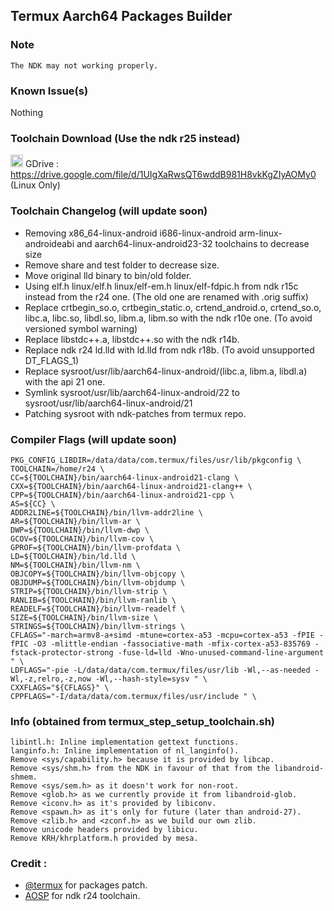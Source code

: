 ## Termux Aarch64 Packages Builder

### Note
```The NDK may not working properly.```

### Known Issue(s)
Nothing

### Toolchain Download (Use the ndk r25 instead)
<img src="https://upload.wikimedia.org/wikipedia/commons/thumb/d/da/Google_Drive_logo.png/669px-Google_Drive_logo.png" style="width: 20px;heigth: 20px;"> GDrive : https://drive.google.com/file/d/1UIgXaRwsQT6wddB981H8vkKgZIyAOMy0 (Linux Only)

### Toolchain Changelog (will update soon)
- Removing x86_64-linux-android i686-linux-android arm-linux-androideabi and aarch64-linux-android23-32 toolchains to decrease size
- Remove share and test folder to decrease size.
- Move original lld binary to bin/old folder.
- Using elf.h linux/elf.h linux/elf-em.h linux/elf-fdpic.h from ndk r15c instead from the r24 one. (The old one are renamed with .orig suffix)
- Replace crtbegin_so.o, crtbegin_static.o, crtend_android.o, crtend_so.o, libc.a, libc.so, libdl.so, libm.a, libm.so with the ndk r10e one. (To avoid versioned symbol warning)
- Replace libstdc++.a, libstdc++.so with the ndk r14b.
- Replace ndk r24 ld.lld with ld.lld from ndk r18b. (To avoid unsupported DT_FLAGS_1)
- Replace sysroot/usr/lib/aarch64-linux-android/(libc.a, libm.a, libdl.a) with the api 21 one.
- Symlink sysroot/usr/lib/aarch64-linux-android/22 to sysroot/usr/lib/aarch64-linux-android/21
- Patching sysroot with ndk-patches from termux repo.

### Compiler Flags (will update soon)
```
PKG_CONFIG_LIBDIR=/data/data/com.termux/files/usr/lib/pkgconfig \
TOOLCHAIN=/home/r24 \
CC=${TOOLCHAIN}/bin/aarch64-linux-android21-clang \
CXX=${TOOLCHAIN}/bin/aarch64-linux-android21-clang++ \
CPP=${TOOLCHAIN}/bin/aarch64-linux-android21-cpp \
AS=${CC} \
ADDR2LINE=${TOOLCHAIN}/bin/llvm-addr2line \
AR=${TOOLCHAIN}/bin/llvm-ar \
DWP=${TOOLCHAIN}/bin/llvm-dwp \
GCOV=${TOOLCHAIN}/bin/llvm-cov \
GPROF=${TOOLCHAIN}/bin/llvm-profdata \
LD=${TOOLCHAIN}/bin/ld.lld \
NM=${TOOLCHAIN}/bin/llvm-nm \
OBJCOPY=${TOOLCHAIN}/bin/llvm-objcopy \
OBJDUMP=${TOOLCHAIN}/bin/llvm-objdump \
STRIP=${TOOLCHAIN}/bin/llvm-strip \
RANLIB=${TOOLCHAIN}/bin/llvm-ranlib \
READELF=${TOOLCHAIN}/bin/llvm-readelf \
SIZE=${TOOLCHAIN}/bin/llvm-size \
STRINGS=${TOOLCHAIN}/bin/llvm-strings \
CFLAGS="-march=armv8-a+simd -mtune=cortex-a53 -mcpu=cortex-a53 -fPIE -fPIC -O3 -mlittle-endian -fassociative-math -mfix-cortex-a53-835769 -fstack-protector-strong -fuse-ld=lld -Wno-unused-command-line-argument " \
LDFLAGS="-pie -L/data/data/com.termux/files/usr/lib -Wl,--as-needed -Wl,-z,relro,-z,now -Wl,--hash-style=sysv " \
CXXFLAGS="${CFLAGS}" \
CPPFLAGS="-I/data/data/com.termux/files/usr/include " \
```

### Info (obtained from termux_step_setup_toolchain.sh)
```
libintl.h: Inline implementation gettext functions.
langinfo.h: Inline implementation of nl_langinfo().
Remove <sys/capability.h> because it is provided by libcap.
Remove <sys/shm.h> from the NDK in favour of that from the libandroid-shmem.
Remove <sys/sem.h> as it doesn't work for non-root.
Remove <glob.h> as we currently provide it from libandroid-glob.
Remove <iconv.h> as it's provided by libiconv.
Remove <spawn.h> as it's only for future (later than android-27).
Remove <zlib.h> and <zconf.h> as we build our own zlib.
Remove unicode headers provided by libicu.
Remove KRH/khrplatform.h provided by mesa.
```

### Credit :<br>
- <a href="https://github.com/termux/termux-packages">@termux</a> for packages patch.
- <a href="https://source.android.com">AOSP</a> for ndk r24 toolchain.
